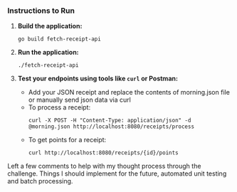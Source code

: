### Instructions to Run

1. **Build the application:**
   ```
   go build fetch-receipt-api
   ```

2. **Run the application:**
   ```
   ./fetch-receipt-api
   ```

3. **Test your endpoints using tools like `curl` or Postman:**
   - Add your JSON receipt and replace the contents of morning.json file or manually send json data via curl
   - To process a receipt:
     ```
     curl -X POST -H "Content-Type: application/json" -d @morning.json http://localhost:8080/receipts/process
     ```
   - To get points for a receipt:
     ```
     curl http://localhost:8080/receipts/{id}/points
     ```



Left a few comments to help with my thought process through the challenge. Things I should implement for the future, automated unit testing and batch processing.
